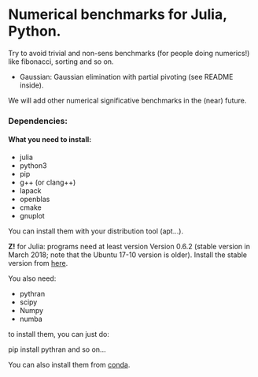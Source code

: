 
# Numerical benchmarks for Julia, Python.

Try to avoid trivial and non-sens benchmarks (for people doing numerics!)  like fibonacci, sorting and so on.

* Gaussian:  Gaussian elimination with partial pivoting (see README inside).

We will add other numerical significative benchmarks in the (near) future.

### Dependencies:

#### What you need to install:

- julia
- python3
- pip
- g++ (or clang++)
- lapack
- openblas
- cmake
- gnuplot

You can install them with your distribution tool (apt...).

**Z!** for  Julia: programs  need at least  version Version 0.6.2 (stable
version in March 2018; note 
that the Ubuntu 17-10 version is older). Install the stable version from
[here](https://julialang.org).


You also need:

- pythran
- scipy
- Numpy
- numba

to install them,  you can just do:

pip install pythran
and so on...

You can also install them from [conda](https://conda.io/docs/).
